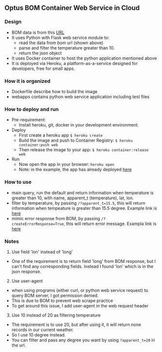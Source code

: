 ## Optus BOM Container Web Service in Cloud

### Design
- BOM data is from this [URL](http://www.bom.gov.au/fwo/IDN60801/IDN60801.95765.json) 
- It uses Python with Flask web service module to:
  - read the data from bom url (shown above)
  - parse and filter the temperature greater than 10.
  - return the json object
- It uses Docker container to host the python application mentioned above
- It is deployed via Heroku, a platform-as-a-service designed for developers, free for small apps.

### How it is organized
- Dockerfile describe how to build the image
- webapps contains python web service application including test files

### How to deploy and run
- Pre-requirement:
  - Install heroku, git, docker in your development environment. 
- Deploy
  - First create a heroku app
    `$ heroku create`
  - Build the image and push to Container Registry: `$ heroku container:push web`
  - Then release the image to your app: `$ heroku container:release web`
- Run
  - Now open the app in your browser: `heroku open`
  - Note: in the example, the app has already deployed [here](https://calm-inlet-96529.herokuapp.com)

### How to use
- main query, run the default and return information when temperature is greater than 10, with name,
    apparent_t (temperature), lat, lon.
- filter by temperature, by passing `/?apparent_t=15.5`, this will return information when tempeature is greater
    than 15.5 degree. Example link is [here](https://calm-inlet-96529.herokuapp.com/?apparent_t=15.5)
- mimic error response from BOM, by passing `/?createErrorResponse=True`, this will return error message. Exampla    link is [here](https://calm-inlet-96529.herokuapp.com/?createErrorResponse=True)

### Notes
1. Use field 'lon' instead of 'long'
  - One of the requirement is to return field 'long' from BOM response, but I can't find any corresponding
fields. Instead I found 'lon' which is in the json response. 
2. Use user-agent
  - when using programs (either curl, or python web service request) to query BOM server, I got permission denied.
  - This is due to BOM to prevent web scrape practice
  - To get around this issue, I add user-agent in the web request header
3. Use 10 instead of 20 as filtering temperature
  - The requirement is to use 20, but after using it, it will return none records in our current weather.
  - So I use 10 degree instead. 
  - You can filter and pass any degree you want by using  `?apparent_t=20` in the url.
